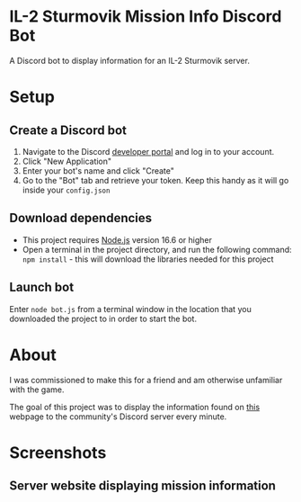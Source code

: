 # IL-2 Sturmovik Mission Info Discord Bot
A Discord bot to display information for an IL-2 Sturmovik server.

# Setup
## Create a Discord bot
1. Navigate to the Discord [developer portal](https://discord.com/developers/applications) and log in to your account.
2. Click "New Application"
3. Enter your bot's name and click "Create"
4. Go to the "Bot" tab and retrieve your token. Keep this handy as it will go inside your `config.json`
## Download dependencies
- This project requires [Node.js](https://nodejs.org/en/download/) version 16.6 or higher
- Open a terminal in the project directory, and run the following command: `npm install` - this will download the libraries needed for this project
## Launch bot
Enter `node bot.js` from a terminal window in the location that you downloaded the project to in order to start the bot.

# About
I was commissioned to make this for a friend and am otherwise unfamiliar with the game.

The goal of this project was to display the information found on [this](http://stats.virtualpilots.fi:8000/en/faq/) webpage to the community's Discord server every minute.

# Screenshots
## Server website displaying mission information



